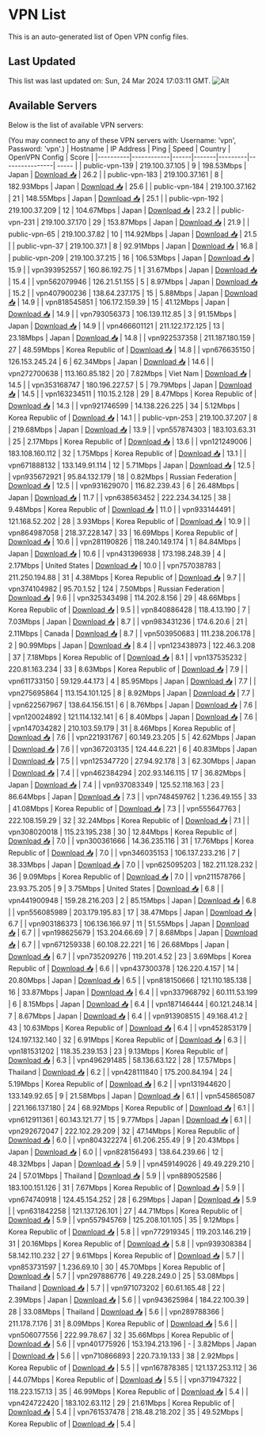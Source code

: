 # VPN List

This is an auto-generated list of Open VPN config files.

## Last Updated

This list was last updated on: Sun, 24 Mar 2024 17:03:11 GMT.
![Alt](https://repobeats.axiom.co/api/embed/186b98318ef1479477931607c1ad7d823f12451f.svg "Repobeats analytics image")

## Available Servers

Below is the list of available VPN servers:

(You may connect to any of these VPN servers with: Username: 'vpn', Password: 'vpn'.)
| Hostname | IP Address | Ping | Speed | Country | OpenVPN Config | Score |
|----------|------------|------|-------|---------|----------------| ----- |
| public-vpn-139 | 219.100.37.105 | 9 | 198.53Mbps | Japan | [Download 📥](./configs/server_0_JP.ovpn) | 26.2 |
| public-vpn-183 | 219.100.37.161 | 8 | 182.93Mbps | Japan | [Download 📥](./configs/server_1_JP.ovpn) | 25.6 |
| public-vpn-184 | 219.100.37.162 | 21 | 148.55Mbps | Japan | [Download 📥](./configs/server_2_JP.ovpn) | 25.1 |
| public-vpn-192 | 219.100.37.209 | 12 | 104.67Mbps | Japan | [Download 📥](./configs/server_3_JP.ovpn) | 23.2 |
| public-vpn-231 | 219.100.37.170 | 29 | 153.87Mbps | Japan | [Download 📥](./configs/server_4_JP.ovpn) | 21.9 |
| public-vpn-65 | 219.100.37.82 | 10 | 114.92Mbps | Japan | [Download 📥](./configs/server_5_JP.ovpn) | 21.5 |
| public-vpn-37 | 219.100.37.1 | 8 | 92.91Mbps | Japan | [Download 📥](./configs/server_6_JP.ovpn) | 16.8 |
| public-vpn-209 | 219.100.37.215 | 16 | 106.53Mbps | Japan | [Download 📥](./configs/server_7_JP.ovpn) | 15.9 |
| vpn393952557 | 160.86.192.75 | 1 | 31.67Mbps | Japan | [Download 📥](./configs/server_8_JP.ovpn) | 15.4 |
| vpn562079946 | 126.21.51.155 | 5 | 8.97Mbps | Japan | [Download 📥](./configs/server_9_JP.ovpn) | 15.2 |
| vpn407900236 | 138.64.237.175 | 15 | 5.88Mbps | Japan | [Download 📥](./configs/server_10_JP.ovpn) | 14.9 |
| vpn818545851 | 106.172.159.39 | 15 | 41.12Mbps | Japan | [Download 📥](./configs/server_11_JP.ovpn) | 14.9 |
| vpn793056373 | 106.139.112.85 | 3 | 91.15Mbps | Japan | [Download 📥](./configs/server_12_JP.ovpn) | 14.9 |
| vpn466601121 | 211.122.172.125 | 13 | 23.18Mbps | Japan | [Download 📥](./configs/server_13_JP.ovpn) | 14.8 |
| vpn922537358 | 211.187.180.159 | 27 | 48.59Mbps | Korea Republic of | [Download 📥](./configs/server_14_KR.ovpn) | 14.8 |
| vpn676635150 | 126.153.245.24 | 6 | 62.34Mbps | Japan | [Download 📥](./configs/server_15_JP.ovpn) | 14.6 |
| vpn272700638 | 113.160.85.182 | 20 | 7.82Mbps | Viet Nam | [Download 📥](./configs/server_16_VN.ovpn) | 14.5 |
| vpn353168747 | 180.196.227.57 | 5 | 79.79Mbps | Japan | [Download 📥](./configs/server_17_JP.ovpn) | 14.5 |
| vpn163234511 | 110.15.2.128 | 29 | 8.47Mbps | Korea Republic of | [Download 📥](./configs/server_18_KR.ovpn) | 14.3 |
| vpn921746599 | 14.138.226.225 | 34 | 5.12Mbps | Korea Republic of | [Download 📥](./configs/server_19_KR.ovpn) | 14.1 |
| public-vpn-253 | 219.100.37.207 | 8 | 219.68Mbps | Japan | [Download 📥](./configs/server_20_JP.ovpn) | 13.9 |
| vpn557874303 | 183.103.63.31 | 25 | 2.17Mbps | Korea Republic of | [Download 📥](./configs/server_21_KR.ovpn) | 13.6 |
| vpn121249006 | 183.108.160.112 | 32 | 1.75Mbps | Korea Republic of | [Download 📥](./configs/server_22_KR.ovpn) | 13.1 |
| vpn671888132 | 133.149.91.114 | 12 | 5.71Mbps | Japan | [Download 📥](./configs/server_23_JP.ovpn) | 12.5 |
| vpn935672921 | 95.84.132.179 | 18 | 0.82Mbps | Russian Federation | [Download 📥](./configs/server_24_RU.ovpn) | 12.5 |
| vpn931629070 | 116.82.239.43 | 6 | 26.48Mbps | Japan | [Download 📥](./configs/server_25_JP.ovpn) | 11.7 |
| vpn638563452 | 222.234.34.125 | 38 | 9.48Mbps | Korea Republic of | [Download 📥](./configs/server_26_KR.ovpn) | 11.0 |
| vpn933144491 | 121.168.52.202 | 28 | 3.93Mbps | Korea Republic of | [Download 📥](./configs/server_27_KR.ovpn) | 10.9 |
| vpn864987058 | 218.37.228.147 | 33 | 16.69Mbps | Korea Republic of | [Download 📥](./configs/server_28_KR.ovpn) | 10.6 |
| vpn281190826 | 118.240.149.174 | 1 | 84.84Mbps | Japan | [Download 📥](./configs/server_29_JP.ovpn) | 10.6 |
| vpn431396938 | 173.198.248.39 | 4 | 2.17Mbps | United States | [Download 📥](./configs/server_30_US.ovpn) | 10.0 |
| vpn757038783 | 211.250.194.88 | 31 | 4.38Mbps | Korea Republic of | [Download 📥](./configs/server_31_KR.ovpn) | 9.7 |
| vpn374104982 | 95.70.1.52 | 124 | 7.50Mbps | Russian Federation | [Download 📥](./configs/server_32_RU.ovpn) | 9.6 |
| vpn325343498 | 114.202.8.156 | 29 | 48.66Mbps | Korea Republic of | [Download 📥](./configs/server_33_KR.ovpn) | 9.5 |
| vpn840886428 | 118.4.13.190 | 7 | 7.03Mbps | Japan | [Download 📥](./configs/server_34_JP.ovpn) | 8.7 |
| vpn983431236 | 174.6.20.6 | 21 | 2.11Mbps | Canada | [Download 📥](./configs/server_35_CA.ovpn) | 8.7 |
| vpn503950683 | 111.238.206.178 | 2 | 90.99Mbps | Japan | [Download 📥](./configs/server_36_JP.ovpn) | 8.4 |
| vpn123438973 | 122.46.3.208 | 37 | 7.18Mbps | Korea Republic of | [Download 📥](./configs/server_37_KR.ovpn) | 8.1 |
| vpn137535232 | 220.81.163.234 | 33 | 8.63Mbps | Korea Republic of | [Download 📥](./configs/server_38_KR.ovpn) | 7.9 |
| vpn611733150 | 59.129.44.173 | 4 | 85.95Mbps | Japan | [Download 📥](./configs/server_39_JP.ovpn) | 7.7 |
| vpn275695864 | 113.154.101.125 | 8 | 8.92Mbps | Japan | [Download 📥](./configs/server_40_JP.ovpn) | 7.7 |
| vpn622567967 | 138.64.156.151 | 6 | 8.76Mbps | Japan | [Download 📥](./configs/server_41_JP.ovpn) | 7.6 |
| vpn120024892 | 121.114.132.141 | 6 | 8.40Mbps | Japan | [Download 📥](./configs/server_42_JP.ovpn) | 7.6 |
| vpn147034282 | 210.103.59.179 | 31 | 8.46Mbps | Korea Republic of | [Download 📥](./configs/server_43_KR.ovpn) | 7.6 |
| vpn221931767 | 60.149.23.205 | 5 | 42.62Mbps | Japan | [Download 📥](./configs/server_44_JP.ovpn) | 7.6 |
| vpn367203135 | 124.44.6.221 | 6 | 40.83Mbps | Japan | [Download 📥](./configs/server_45_JP.ovpn) | 7.5 |
| vpn125347720 | 27.94.92.178 | 3 | 62.30Mbps | Japan | [Download 📥](./configs/server_46_JP.ovpn) | 7.4 |
| vpn462384294 | 202.93.146.115 | 17 | 36.82Mbps | Japan | [Download 📥](./configs/server_47_JP.ovpn) | 7.4 |
| vpn937083349 | 125.52.118.163 | 23 | 86.64Mbps | Japan | [Download 📥](./configs/server_48_JP.ovpn) | 7.3 |
| vpn748459762 | 1.236.49.155 | 33 | 41.08Mbps | Korea Republic of | [Download 📥](./configs/server_49_KR.ovpn) | 7.3 |
| vpn555647763 | 222.108.159.29 | 32 | 32.24Mbps | Korea Republic of | [Download 📥](./configs/server_50_KR.ovpn) | 7.1 |
| vpn308020018 | 115.23.195.238 | 30 | 12.84Mbps | Korea Republic of | [Download 📥](./configs/server_51_KR.ovpn) | 7.0 |
| vpn300361666 | 14.36.235.116 | 31 | 17.76Mbps | Korea Republic of | [Download 📥](./configs/server_52_KR.ovpn) | 7.0 |
| vpn346035153 | 106.137.233.216 | 7 | 38.33Mbps | Japan | [Download 📥](./configs/server_53_JP.ovpn) | 7.0 |
| vpn625095203 | 182.211.128.232 | 36 | 9.09Mbps | Korea Republic of | [Download 📥](./configs/server_54_KR.ovpn) | 7.0 |
| vpn211578766 | 23.93.75.205 | 9 | 3.75Mbps | United States | [Download 📥](./configs/server_55_US.ovpn) | 6.8 |
| vpn441900948 | 159.28.216.203 | 2 | 85.15Mbps | Japan | [Download 📥](./configs/server_56_JP.ovpn) | 6.8 |
| vpn556085989 | 203.179.195.83 | 17 | 38.47Mbps | Japan | [Download 📥](./configs/server_57_JP.ovpn) | 6.7 |
| vpn903186373 | 106.136.166.97 | 11 | 51.55Mbps | Japan | [Download 📥](./configs/server_58_JP.ovpn) | 6.7 |
| vpn198625679 | 153.204.66.69 | 7 | 8.68Mbps | Japan | [Download 📥](./configs/server_59_JP.ovpn) | 6.7 |
| vpn671259338 | 60.108.22.221 | 16 | 26.68Mbps | Japan | [Download 📥](./configs/server_60_JP.ovpn) | 6.7 |
| vpn735209276 | 119.201.4.52 | 23 | 3.69Mbps | Korea Republic of | [Download 📥](./configs/server_61_KR.ovpn) | 6.6 |
| vpn437300378 | 126.220.4.157 | 14 | 20.80Mbps | Japan | [Download 📥](./configs/server_62_JP.ovpn) | 6.5 |
| vpn818150666 | 121.110.185.138 | 16 | 33.87Mbps | Japan | [Download 📥](./configs/server_63_JP.ovpn) | 6.4 |
| vpn337968792 | 60.111.53.199 | 6 | 8.15Mbps | Japan | [Download 📥](./configs/server_64_JP.ovpn) | 6.4 |
| vpn187146444 | 60.121.248.14 | 7 | 8.67Mbps | Japan | [Download 📥](./configs/server_65_JP.ovpn) | 6.4 |
| vpn913908515 | 49.168.41.2 | 43 | 10.63Mbps | Korea Republic of | [Download 📥](./configs/server_66_KR.ovpn) | 6.4 |
| vpn452853179 | 124.197.132.140 | 32 | 6.91Mbps | Korea Republic of | [Download 📥](./configs/server_67_KR.ovpn) | 6.3 |
| vpn181531202 | 118.35.239.153 | 23 | 9.13Mbps | Korea Republic of | [Download 📥](./configs/server_68_KR.ovpn) | 6.3 |
| vpn496291485 | 58.136.63.122 | 28 | 17.57Mbps | Thailand | [Download 📥](./configs/server_69_TH.ovpn) | 6.2 |
| vpn428111840 | 175.200.84.194 | 24 | 5.19Mbps | Korea Republic of | [Download 📥](./configs/server_70_KR.ovpn) | 6.2 |
| vpn131944620 | 133.149.92.65 | 9 | 21.58Mbps | Japan | [Download 📥](./configs/server_71_JP.ovpn) | 6.1 |
| vpn545865087 | 221.166.137.180 | 24 | 68.92Mbps | Korea Republic of | [Download 📥](./configs/server_72_KR.ovpn) | 6.1 |
| vpn612911361 | 60.143.121.77 | 15 | 9.77Mbps | Japan | [Download 📥](./configs/server_73_JP.ovpn) | 6.1 |
| vpn292672047 | 222.102.29.209 | 32 | 47.14Mbps | Korea Republic of | [Download 📥](./configs/server_74_KR.ovpn) | 6.0 |
| vpn804322274 | 61.206.255.49 | 9 | 20.43Mbps | Japan | [Download 📥](./configs/server_75_JP.ovpn) | 6.0 |
| vpn828156493 | 138.64.239.66 | 12 | 48.32Mbps | Japan | [Download 📥](./configs/server_76_JP.ovpn) | 5.9 |
| vpn459149026 | 49.49.229.210 | 24 | 57.01Mbps | Thailand | [Download 📥](./configs/server_77_TH.ovpn) | 5.9 |
| vpn889052586 | 183.100.151.126 | 31 | 7.67Mbps | Korea Republic of | [Download 📥](./configs/server_78_KR.ovpn) | 5.9 |
| vpn674740918 | 124.45.154.252 | 28 | 6.29Mbps | Japan | [Download 📥](./configs/server_79_JP.ovpn) | 5.9 |
| vpn631842258 | 121.137.126.101 | 27 | 44.71Mbps | Korea Republic of | [Download 📥](./configs/server_80_KR.ovpn) | 5.9 |
| vpn557945769 | 125.208.101.105 | 35 | 9.12Mbps | Korea Republic of | [Download 📥](./configs/server_81_KR.ovpn) | 5.8 |
| vpn772919345 | 119.203.146.219 | 31 | 20.16Mbps | Korea Republic of | [Download 📥](./configs/server_82_KR.ovpn) | 5.8 |
| vpn939308384 | 58.142.110.232 | 27 | 9.61Mbps | Korea Republic of | [Download 📥](./configs/server_83_KR.ovpn) | 5.7 |
| vpn853731597 | 1.236.69.10 | 30 | 45.70Mbps | Korea Republic of | [Download 📥](./configs/server_84_KR.ovpn) | 5.7 |
| vpn297886776 | 49.228.249.0 | 25 | 53.08Mbps | Thailand | [Download 📥](./configs/server_85_TH.ovpn) | 5.7 |
| vpn971073202 | 60.61.165.48 | 22 | 2.39Mbps | Japan | [Download 📥](./configs/server_86_JP.ovpn) | 5.6 |
| vpn943625984 | 184.22.100.39 | 28 | 33.08Mbps | Thailand | [Download 📥](./configs/server_87_TH.ovpn) | 5.6 |
| vpn289788366 | 211.178.7.176 | 31 | 8.09Mbps | Korea Republic of | [Download 📥](./configs/server_88_KR.ovpn) | 5.6 |
| vpn506077556 | 222.99.78.67 | 32 | 35.66Mbps | Korea Republic of | [Download 📥](./configs/server_89_KR.ovpn) | 5.6 |
| vpn401775926 | 153.194.213.196 | - | 3.82Mbps | Japan | [Download 📥](./configs/server_90_JP.ovpn) | 5.6 |
| vpn710866893 | 220.73.19.133 | 38 | 2.92Mbps | Korea Republic of | [Download 📥](./configs/server_91_KR.ovpn) | 5.5 |
| vpn167878385 | 121.137.253.112 | 36 | 44.07Mbps | Korea Republic of | [Download 📥](./configs/server_92_KR.ovpn) | 5.5 |
| vpn371947322 | 118.223.157.13 | 35 | 46.99Mbps | Korea Republic of | [Download 📥](./configs/server_93_KR.ovpn) | 5.4 |
| vpn424722420 | 183.102.63.112 | 29 | 21.61Mbps | Korea Republic of | [Download 📥](./configs/server_94_KR.ovpn) | 5.4 |
| vpn761537478 | 218.48.218.202 | 35 | 49.52Mbps | Korea Republic of | [Download 📥](./configs/server_95_KR.ovpn) | 5.4 |
